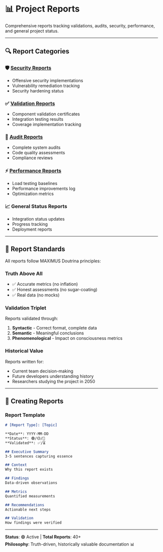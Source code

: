 # 📊 Project Reports

Comprehensive reports tracking validations, audits, security, performance, and general project status.

---

## 🔍 Report Categories

### 🛡️ [Security Reports](./security/)
- Offensive security implementations
- Vulnerability remediation tracking
- Security hardening status

### ✅ [Validation Reports](./validations/)
- Component validation certificates
- Integration testing results
- Coverage implementation tracking

### 🔎 [Audit Reports](./audits/)
- Complete system audits
- Code quality assessments
- Compliance reviews

### ⚡ [Performance Reports](./performance/)
- Load testing baselines
- Performance improvements log
- Optimization metrics

### 📈 General Status Reports
- Integration status updates
- Progress tracking
- Deployment reports

---

## 🎯 Report Standards

All reports follow MAXIMUS Doutrina principles:

### Truth Above All
- ✅ Accurate metrics (no inflation)
- ✅ Honest assessments (no sugar-coating)
- ✅ Real data (no mocks)

### Validation Triplet
Reports validated through:
1. **Syntactic** - Correct format, complete data
2. **Semantic** - Meaningful conclusions
3. **Phenomenological** - Impact on consciousness metrics

### Historical Value
Reports written for:
- Current team decision-making
- Future developers understanding history
- Researchers studying the project in 2050

---

## 📝 Creating Reports

### Report Template
```markdown
# [Report Type]: [Topic]

**Date**: YYYY-MM-DD
**Status**: 🟢/🟡/🔴
**Validated**: ✅/⏳

## Executive Summary
3-5 sentences capturing essence

## Context
Why this report exists

## Findings
Data-driven observations

## Metrics
Quantified measurements

## Recommendations
Actionable next steps

## Validation
How findings were verified
```

---

**Status**: 🟢 Active | **Total Reports**: 40+  
**Philosophy**: Truth-driven, historically valuable documentation 📊
